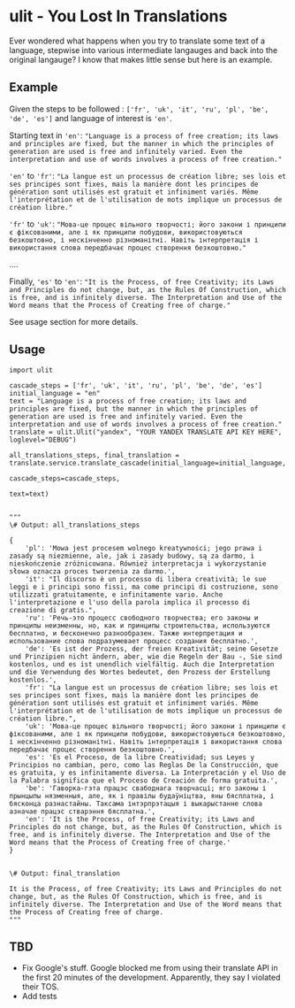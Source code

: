 # ulit - You Lost In Translations


Ever wondered what happens when you try to translate some text of a language, stepwise into various intermediate langauges and back into the original langauge? I know that makes little sense but here is an example.

## Example

Given the steps to be followed : `['fr', 'uk', 'it', 'ru', 'pl', 'be', 'de', 'es']` and language of interest is `'en'`.

Starting text in `'en'`: `"Language is a process of free creation; its laws and principles are fixed, but the manner in which the principles of generation are used is free and infinitely varied. Even the interpretation and use of words involves a process of free creation."`

`'en'` to `'fr'`: `"La langue est un processus de création libre; ses lois et ses principes sont fixes, mais la manière dont les principes de génération sont utilisés est gratuit et infiniment variés. Même l'interprétation et de l'utilisation de mots implique un processus de création libre."`

`'fr'` to `'uk'`: `"Мова-це процес вільного творчості; його закони і принципи є фіксованими, але і як принципи побудови, використовуються безкоштовно, і нескінченно різноманітні. Навіть інтерпретація і використання слова передбачає процес створення безкоштовно."`

....

Finally, `'es'` to `'en'`: `"It is the Process, of free Creativity; its Laws and Principles do not change, but, as the Rules Of Construction, which is free, and is infinitely diverse. The Interpretation and Use of the Word means that the Process of Creating free of charge."`

See usage section for more details.


## Usage

```
import ulit

cascade_steps = ['fr', 'uk', 'it', 'ru', 'pl', 'be', 'de', 'es']
initial_language = "en"
text = "Language is a process of free creation; its laws and principles are fixed, but the manner in which the principles of generation are used is free and infinitely varied. Even the interpretation and use of words involves a process of free creation."
translate = ulit.Ulit("yandex", "YOUR YANDEX TRANSLATE API KEY HERE", loglevel="DEBUG")

all_translations_steps, final_translation = translate.service.translate_cascade(initial_language=initial_language,
											                                     cascade_steps=cascade_steps,
    										                                     text=text)
    										                                     

"""
\# Output: all_translations_steps

{
    'pl': 'Mowa jest procesem wolnego kreatywności; jego prawa i zasady są niezmienne, ale, jak i zasady budowy, są za darmo, i nieskończenie zróżnicowana. Również interpretacja i wykorzystanie słowa oznacza proces tworzenia za darmo.',
    'it': "Il discorso è un processo di libera creatività; le sue leggi e i principi sono fissi, ma come principi di costruzione, sono utilizzati gratuitamente, e infinitamente vario. Anche l'interpretazione e l'uso della parola implica il processo di creazione di gratis.",
    'ru': 'Речь-это процесс свободного творчества; его законы и принципы неизменны, но, как и принципы строительства, используются бесплатно, и бесконечно разнообразен. Также интерпретация и использование слова подразумевает процесс создания бесплатно.',
    'de': 'Es ist der Prozess, der freien Kreativität; seine Gesetze und Prinzipien nicht ändern, aber, wie die Regeln der Bau -, Sie sind kostenlos, und es ist unendlich vielfältig. Auch die Interpretation und die Verwendung des Wortes bedeutet, den Prozess der Erstellung kostenlos.',
    'fr': "La langue est un processus de création libre; ses lois et ses principes sont fixes, mais la manière dont les principes de génération sont utilisés est gratuit et infiniment variés. Même l'interprétation et de l'utilisation de mots implique un processus de création libre.",
    'uk': 'Мова-це процес вільного творчості; його закони і принципи є фіксованими, але і як принципи побудови, використовуються безкоштовно, і нескінченно різноманітні. Навіть інтерпретація і використання слова передбачає процес створення безкоштовно.',
    'es': 'Es el Proceso, de la libre Creatividad; sus Leyes y Principios no cambian, pero, como las Reglas De la Construcción, que es gratuita, y es infinitamente diversa. La Interpretación y el Uso de la Palabra significa que el Proceso de Creación de forma gratuita.',
    'be': 'Гаворка-гэта працэс свабоднага творчасці; яго законы і прынцыпы нязменныя, але, як і правілы будаўніцтва, яны бясплатна, і бясконца разнастайны. Таксама інтэрпрэтацыя і выкарыстанне слова азначае працэс стварэння бясплатна.',
    'en': 'It is the Process, of free Creativity; its Laws and Principles do not change, but, as the Rules Of Construction, which is free, and is infinitely diverse. The Interpretation and Use of the Word means that the Process of Creating free of charge.'
}


\# Output: final_translation

It is the Process, of free Creativity; its Laws and Principles do not change, but, as the Rules Of Construction, which is free, and is infinitely diverse. The Interpretation and Use of the Word means that the Process of Creating free of charge.
"""	                                            

```

## TBD

* Fix Google's stuff. Google blocked me from using their translate API in the first 20 minutes of the development. Apparently, they say I violated their TOS.
* Add tests